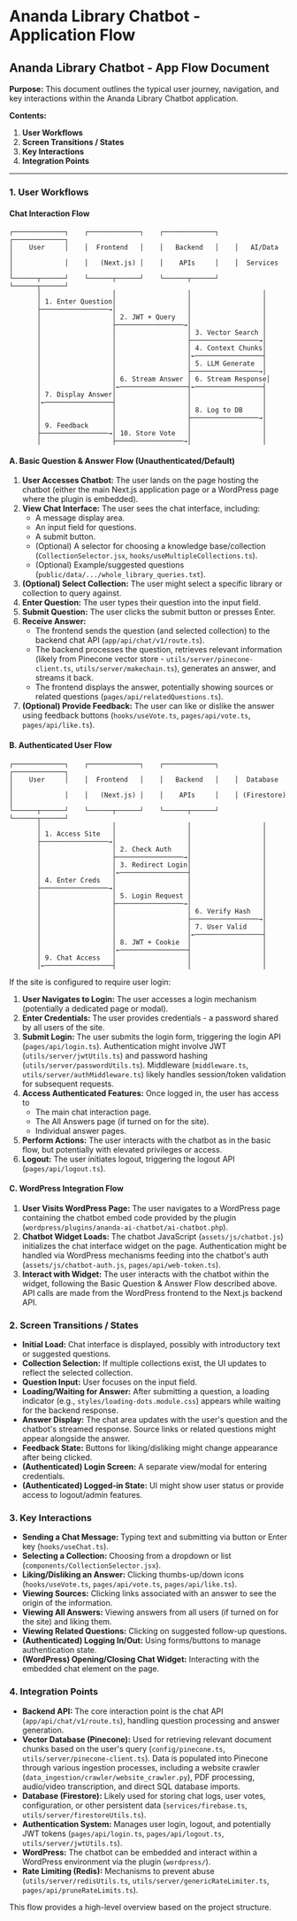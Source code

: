 # Ananda Library Chatbot - Application Flow

## Ananda Library Chatbot - App Flow Document

**Purpose:** This document outlines the typical user journey, navigation, and key interactions within the Ananda Library
Chatbot application.

**Contents:**

1. **User Workflows**
2. **Screen Transitions / States**
3. **Key Interactions**
4. **Integration Points**

---

### 1. User Workflows

#### Chat Interaction Flow

```
┌─────────────┐    ┌─────────────┐    ┌─────────────┐    ┌─────────────┐
│    User     │    │  Frontend   │    │   Backend   │    │   AI/Data   │
│             │    │   (Next.js) │    │    APIs     │    │  Services   │
└──────┬──────┘    └──────┬──────┘    └──────┬──────┘    └──────┬──────┘
       │                  │                  │                  │
       │ 1. Enter Question│                  │                  │
       ├─────────────────→│                  │                  │
       │                  │ 2. JWT + Query   │                  │
       │                  ├─────────────────→│                  │
       │                  │                  │ 3. Vector Search │
       │                  │                  ├─────────────────→│
       │                  │                  │ 4. Context Chunks│
       │                  │                  │←─────────────────┤
       │                  │                  │ 5. LLM Generate  │
       │                  │                  ├─────────────────→│
       │                  │ 6. Stream Answer │ 6. Stream Response│
       │                  │←─────────────────┤←─────────────────┤
       │ 7. Display Answer│                  │                  │
       │←─────────────────┤                  │                  │
       │                  │                  │ 8. Log to DB     │
       │                  │                  ├─────────────────→│
       │ 9. Feedback      │                  │                  │
       ├─────────────────→│ 10. Store Vote   │                  │
       │                  ├─────────────────→│                  │
```

#### A. Basic Question & Answer Flow (Unauthenticated/Default)

1. **User Accesses Chatbot:** The user lands on the page hosting the chatbot (either the main Next.js application page
   or a WordPress page where the plugin is embedded).
2. **View Chat Interface:** The user sees the chat interface, including:
   - A message display area.
   - An input field for questions.
   - A submit button.
   - (Optional) A selector for choosing a knowledge base/collection (`CollectionSelector.jsx`,
     `hooks/useMultipleCollections.ts`).
   - (Optional) Example/suggested questions (`public/data/.../whole_library_queries.txt`).
3. **(Optional) Select Collection:** The user might select a specific library or collection to query against.
4. **Enter Question:** The user types their question into the input field.
5. **Submit Question:** The user clicks the submit button or presses Enter.
6. **Receive Answer:**
   - The frontend sends the question (and selected collection) to the backend chat API (`app/api/chat/v1/route.ts`).
   - The backend processes the question, retrieves relevant information (likely from Pinecone vector store -
     `utils/server/pinecone-client.ts`, `utils/server/makechain.ts`), generates an answer, and streams it back.
   - The frontend displays the answer, potentially showing sources or related questions
     (`pages/api/relatedQuestions.ts`).
7. **(Optional) Provide Feedback:** The user can like or dislike the answer using feedback buttons (`hooks/useVote.ts`,
   `pages/api/vote.ts`, `pages/api/like.ts`).

#### B. Authenticated User Flow

```
┌─────────────┐    ┌─────────────┐    ┌─────────────┐    ┌─────────────┐
│    User     │    │  Frontend   │    │   Backend   │    │  Database   │
│             │    │   (Next.js) │    │    APIs     │    │ (Firestore) │
└──────┬──────┘    └──────┬──────┘    └──────┬──────┘    └──────┬──────┘
       │                  │                  │                  │
       │ 1. Access Site   │                  │                  │
       ├─────────────────→│                  │                  │
       │                  │ 2. Check Auth    │                  │
       │                  ├─────────────────→│                  │
       │                  │ 3. Redirect Login│                  │
       │                  │←─────────────────┤                  │
       │ 4. Enter Creds   │                  │                  │
       ├─────────────────→│                  │                  │
       │                  │ 5. Login Request │                  │
       │                  ├─────────────────→│                  │
       │                  │                  │ 6. Verify Hash   │
       │                  │                  ├─────────────────→│
       │                  │                  │ 7. User Valid    │
       │                  │                  │←─────────────────┤
       │                  │ 8. JWT + Cookie  │                  │
       │                  │←─────────────────┤                  │
       │ 9. Chat Access   │                  │                  │
       │←─────────────────┤                  │                  │
```

If the site is configured to require user login:

1. **User Navigates to Login:** The user accesses a login mechanism (potentially a dedicated page or modal).
2. **Enter Credentials:** The user provides credentials - a password shared by all users of the site.
3. **Submit Login:** The user submits the login form, triggering the login API (`pages/api/login.ts`). Authentication
   might involve JWT (`utils/server/jwtUtils.ts`) and password hashing (`utils/server/passwordUtils.ts`). Middleware
   (`middleware.ts`, `utils/server/authMiddleware.ts`) likely handles session/token validation for subsequent requests.
4. **Access Authenticated Features:** Once logged in, the user has access to
   - The main chat interaction page.
   - The All Answers page (if turned on for the site).
   - Individual answer pages.
5. **Perform Actions:** The user interacts with the chatbot as in the basic flow, but potentially with elevated
   privileges or access.
6. **Logout:** The user initiates logout, triggering the logout API (`pages/api/logout.ts`).

#### C. WordPress Integration Flow

1. **User Visits WordPress Page:** The user navigates to a WordPress page containing the chatbot embed code provided by
   the plugin (`wordpress/plugins/ananda-ai-chatbot/ai-chatbot.php`).
2. **Chatbot Widget Loads:** The chatbot JavaScript (`assets/js/chatbot.js`) initializes the chat interface widget on
   the page. Authentication might be handled via WordPress mechanisms feeding into the chatbot's auth
   (`assets/js/chatbot-auth.js`, `pages/api/web-token.ts`).
3. **Interact with Widget:** The user interacts with the chatbot within the widget, following the Basic Question &
   Answer Flow described above. API calls are made from the WordPress frontend to the Next.js backend API.

### 2. Screen Transitions / States

- **Initial Load:** Chat interface is displayed, possibly with introductory text or suggested questions.
- **Collection Selection:** If multiple collections exist, the UI updates to reflect the selected collection.
- **Question Input:** User focuses on the input field.
- **Loading/Waiting for Answer:** After submitting a question, a loading indicator (e.g.,
  `styles/loading-dots.module.css`) appears while waiting for the backend response.
- **Answer Display:** The chat area updates with the user's question and the chatbot's streamed response. Source links
  or related questions might appear alongside the answer.
- **Feedback State:** Buttons for liking/disliking might change appearance after being clicked.
- **(Authenticated) Login Screen:** A separate view/modal for entering credentials.
- **(Authenticated) Logged-in State:** UI might show user status or provide access to logout/admin features.

### 3. Key Interactions

- **Sending a Chat Message:** Typing text and submitting via button or Enter key (`hooks/useChat.ts`).
- **Selecting a Collection:** Choosing from a dropdown or list (`components/CollectionSelector.jsx`).
- **Liking/Disliking an Answer:** Clicking thumbs-up/down icons (`hooks/useVote.ts`, `pages/api/vote.ts`,
  `pages/api/like.ts`).
- **Viewing Sources:** Clicking links associated with an answer to see the origin of the information.
- **Viewing All Answers:** Viewing answers from all users (if turned on for the site) and liking them.
- **Viewing Related Questions:** Clicking on suggested follow-up questions.
- **(Authenticated) Logging In/Out:** Using forms/buttons to manage authentication state.
- **(WordPress) Opening/Closing Chat Widget:** Interacting with the embedded chat element on the page.

### 4. Integration Points

- **Backend API:** The core interaction point is the chat API (`app/api/chat/v1/route.ts`), handling question processing
  and answer generation.
- **Vector Database (Pinecone):** Used for retrieving relevant document chunks based on the user's query
  (`config/pinecone.ts`, `utils/server/pinecone-client.ts`). Data is populated into Pinecone through various ingestion
  processes, including a website crawler (`data_ingestion/crawler/website_crawler.py`), PDF processing, audio/video
  transcription, and direct SQL database imports.
- **Database (Firestore):** Likely used for storing chat logs, user votes, configuration, or other persistent data
  (`services/firebase.ts`, `utils/server/firestoreUtils.ts`).
- **Authentication System:** Manages user login, logout, and potentially JWT tokens (`pages/api/login.ts`,
  `pages/api/logout.ts`, `utils/server/jwtUtils.ts`).
- **WordPress:** The chatbot can be embedded and interact within a WordPress environment via the plugin (`wordpress/`).
- **Rate Limiting (Redis):** Mechanisms to prevent abuse (`utils/server/redisUtils.ts`,
  `utils/server/genericRateLimiter.ts`, `pages/api/pruneRateLimits.ts`).

This flow provides a high-level overview based on the project structure.
